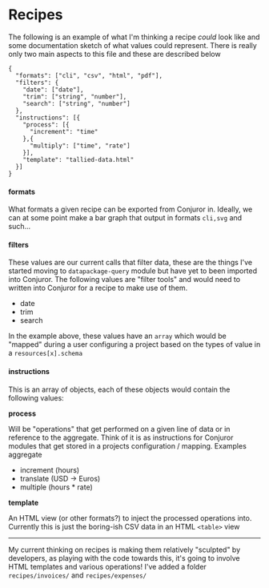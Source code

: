 Recipes
=======

The following is an example of what I'm thinking a recipe *could* look like and some documentation sketch of what values could represent. There is really only two main aspects to this file and these are described below

```
{
  "formats": ["cli", "csv", "html", "pdf"],
  "filters": {
    "date": ["date"],
    "trim": ["string", "number"],
    "search": ["string", "number"]
  },
  "instructions": [{
    "process": [{
      "increment": "time"
    },{
      "multiply": ["time", "rate"]
    }],
    "template": "tallied-data.html"
  }]
}
```

#### formats

What formats a given recipe can be exported from Conjuror in. Ideally, we can at some point make a bar graph that output in formats `cli,svg` and such...

#### filters

These values are our current calls that filter data, these are the things I've started moving to `datapackage-query` module but have yet to been imported into Conjuror. The following values are "filter tools" and would need to written into Conjuror for a recipe to make use of them.

- date
- trim
- search

In the example above, these values have an `array` which would be "mapped" during a user configuring a project based on the types of value in a `resources[x].schema`

#### instructions

This is an array of objects, each of these objects would contain the following values:

**process**

Will be "operations" that get performed on a given line of data or in reference to the aggregate. Think of it is as instructions for Conjuror modules that get stored in a projects configuration / mapping. Examples aggregate

- increment (hours)
- translate (USD -> Euros)
- multiple (hours * rate)

**template**

An HTML view (or other formats?) to inject the processed operations into. Currently this is just the boring-ish CSV data in an HTML `<table>` view

****

My current thinking on recipes is making them relatively "sculpted" by developers, as playing with the code towards this, it's going to involve HTML templates and various operations! I've added a folder `recipes/invoices/` and `recipes/expenses/`
